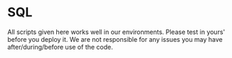 # SQL
All scripts given here works well in our environments. Please test in yours' before you deploy it. We are not responsible for any issues you may have after/during/before use of the code.
